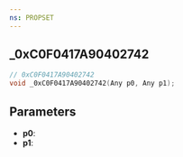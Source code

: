 ```yaml
---
ns: PROPSET
---
```

## _0xC0F0417A90402742

```c
// 0xC0F0417A90402742
void _0xC0F0417A90402742(Any p0, Any p1);
```

## Parameters
* **p0**:
* **p1**:
